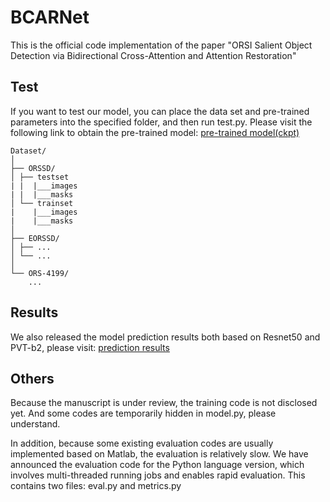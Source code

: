 # BCARNet
This is the official code implementation of the paper "ORSI Salient Object Detection via Bidirectional Cross-Attention and Attention Restoration"

## Test
If you want to test our model, you can place the data set and pre-trained parameters into the specified folder, and then run test.py. Please visit the following link to obtain the pre-trained model: [pre-trained model(ckpt)](https://drive.google.com/drive/folders/1CyuFBo8e0jixgskjqNvyJrptD2hDsj4v?usp=sharing)
```
Dataset/
│
├── ORSSD/
│ ├── testset
| |  |___images
| |  |___masks
│ └── trainset
|    |___images
|    |___masks
│ 
├── EORSSD/
│ ├── ...
│ └── ...
│
└── ORS-4199/
    ...
```

## Results
We also released the model prediction results both based on Resnet50 and PVT-b2, please visit: [prediction results](https://drive.google.com/drive/folders/1CyuFBo8e0jixgskjqNvyJrptD2hDsj4v?usp=sharing)

## Others
Because the manuscript is under review, the training code is not disclosed yet. And some codes are temporarily hidden in model.py, please understand.

In addition, because some existing evaluation codes are usually implemented based on Matlab, the evaluation is relatively slow. We have announced the evaluation code for the Python language version, which involves multi-threaded running jobs and enables rapid evaluation. This contains two files: eval.py and metrics.py 




